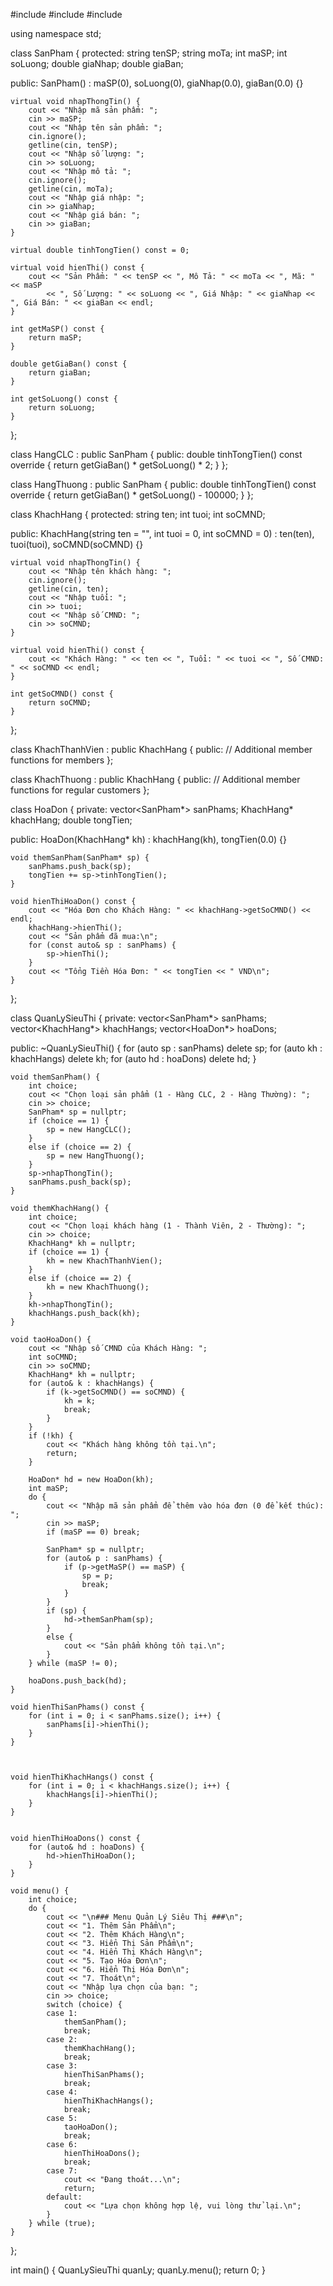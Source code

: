 #include <iostream>
#include <vector>
#include <string>

using namespace std;

class SanPham {
protected:
    string tenSP;
    string moTa;
    int maSP;
    int soLuong;
    double giaNhap;
    double giaBan;

public:
    SanPham() : maSP(0), soLuong(0), giaNhap(0.0), giaBan(0.0) {}

    virtual void nhapThongTin() {
        cout << "Nhập mã sản phẩm: ";
        cin >> maSP;
        cout << "Nhập tên sản phẩm: ";
        cin.ignore();
        getline(cin, tenSP);
        cout << "Nhập số lượng: ";
        cin >> soLuong;
        cout << "Nhập mô tả: ";
        cin.ignore();
        getline(cin, moTa);
        cout << "Nhập giá nhập: ";
        cin >> giaNhap;
        cout << "Nhập giá bán: ";
        cin >> giaBan;
    }

    virtual double tinhTongTien() const = 0;

    virtual void hienThi() const {
        cout << "Sản Phẩm: " << tenSP << ", Mô Tả: " << moTa << ", Mã: " << maSP
            << ", Số Lượng: " << soLuong << ", Giá Nhập: " << giaNhap << ", Giá Bán: " << giaBan << endl;
    }

    int getMaSP() const {
        return maSP;
    }

    double getGiaBan() const {
        return giaBan;
    }

    int getSoLuong() const {
        return soLuong;
    }
};

class HangCLC : public SanPham {
public:
    double tinhTongTien() const override {
        return getGiaBan() * getSoLuong() * 2;
    }
};

class HangThuong : public SanPham {
public:
    double tinhTongTien() const override {
        return getGiaBan() * getSoLuong() - 100000;
    }
};

class KhachHang {
protected:
    string ten;
    int tuoi;
    int soCMND;

public:
    KhachHang(string ten = "", int tuoi = 0, int soCMND = 0) : ten(ten), tuoi(tuoi), soCMND(soCMND) {}

    virtual void nhapThongTin() {
        cout << "Nhập tên khách hàng: ";
        cin.ignore();
        getline(cin, ten);
        cout << "Nhập tuổi: ";
        cin >> tuoi;
        cout << "Nhập số CMND: ";
        cin >> soCMND;
    }

    virtual void hienThi() const {
        cout << "Khách Hàng: " << ten << ", Tuổi: " << tuoi << ", Số CMND: " << soCMND << endl;
    }

    int getSoCMND() const {
        return soCMND;
    }
};

class KhachThanhVien : public KhachHang {
public:
    // Additional member functions for members
};

class KhachThuong : public KhachHang {
public:
    // Additional member functions for regular customers
};

class HoaDon {
private:
    vector<SanPham*> sanPhams;
    KhachHang* khachHang;
    double tongTien;

public:
    HoaDon(KhachHang* kh) : khachHang(kh), tongTien(0.0) {}

    void themSanPham(SanPham* sp) {
        sanPhams.push_back(sp);
        tongTien += sp->tinhTongTien();
    }

    void hienThiHoaDon() const {
        cout << "Hóa Đơn cho Khách Hàng: " << khachHang->getSoCMND() << endl;
        khachHang->hienThi();
        cout << "Sản phẩm đã mua:\n";
        for (const auto& sp : sanPhams) {
            sp->hienThi();
        }
        cout << "Tổng Tiền Hóa Đơn: " << tongTien << " VND\n";
    }
};

class QuanLySieuThi {
private:
    vector<SanPham*> sanPhams;
    vector<KhachHang*> khachHangs;
    vector<HoaDon*> hoaDons;

public:
    ~QuanLySieuThi() {
        for (auto sp : sanPhams) delete sp;
        for (auto kh : khachHangs) delete kh;
        for (auto hd : hoaDons) delete hd;
    }

    void themSanPham() {
        int choice;
        cout << "Chọn loại sản phẩm (1 - Hàng CLC, 2 - Hàng Thường): ";
        cin >> choice;
        SanPham* sp = nullptr;
        if (choice == 1) {
            sp = new HangCLC();
        }
        else if (choice == 2) {
            sp = new HangThuong();
        }
        sp->nhapThongTin();
        sanPhams.push_back(sp);
    }

    void themKhachHang() {
        int choice;
        cout << "Chọn loại khách hàng (1 - Thành Viên, 2 - Thường): ";
        cin >> choice;
        KhachHang* kh = nullptr;
        if (choice == 1) {
            kh = new KhachThanhVien();
        }
        else if (choice == 2) {
            kh = new KhachThuong();
        }
        kh->nhapThongTin();
        khachHangs.push_back(kh);
    }

    void taoHoaDon() {
        cout << "Nhập số CMND của Khách Hàng: ";
        int soCMND;
        cin >> soCMND;
        KhachHang* kh = nullptr;
        for (auto& k : khachHangs) {
            if (k->getSoCMND() == soCMND) {
                kh = k;
                break;
            }
        }
        if (!kh) {
            cout << "Khách hàng không tồn tại.\n";
            return;
        }

        HoaDon* hd = new HoaDon(kh);
        int maSP;
        do {
            cout << "Nhập mã sản phẩm để thêm vào hóa đơn (0 để kết thúc): ";
            cin >> maSP;
            if (maSP == 0) break;

            SanPham* sp = nullptr;
            for (auto& p : sanPhams) {
                if (p->getMaSP() == maSP) {
                    sp = p;
                    break;
                }
            }
            if (sp) {
                hd->themSanPham(sp);
            }
            else {
                cout << "Sản phẩm không tồn tại.\n";
            }
        } while (maSP != 0);

        hoaDons.push_back(hd);
    }

    void hienThiSanPhams() const {
        for (int i = 0; i < sanPhams.size(); i++) {
            sanPhams[i]->hienThi();
        }
    }



    void hienThiKhachHangs() const {
        for (int i = 0; i < khachHangs.size(); i++) {
            khachHangs[i]->hienThi();
        }
    }


    void hienThiHoaDons() const {
        for (auto& hd : hoaDons) {
            hd->hienThiHoaDon();
        }
    }

    void menu() {
        int choice;
        do {
            cout << "\n### Menu Quản Lý Siêu Thị ###\n";
            cout << "1. Thêm Sản Phẩm\n";
            cout << "2. Thêm Khách Hàng\n";
            cout << "3. Hiển Thị Sản Phẩm\n";
            cout << "4. Hiển Thị Khách Hàng\n";
            cout << "5. Tạo Hóa Đơn\n";
            cout << "6. Hiển Thị Hóa Đơn\n";
            cout << "7. Thoát\n";
            cout << "Nhập lựa chọn của bạn: ";
            cin >> choice;
            switch (choice) {
            case 1:
                themSanPham();
                break;
            case 2:
                themKhachHang();
                break;
            case 3:
                hienThiSanPhams();
                break;
            case 4:
                hienThiKhachHangs();
                break;
            case 5:
                taoHoaDon();
                break;
            case 6:
                hienThiHoaDons();
                break;
            case 7:
                cout << "Đang thoát...\n";
                return;
            default:
                cout << "Lựa chọn không hợp lệ, vui lòng thử lại.\n";
            }
        } while (true);
    }
};

int main() {
    QuanLySieuThi quanLy;
    quanLy.menu();
    return 0;
}
